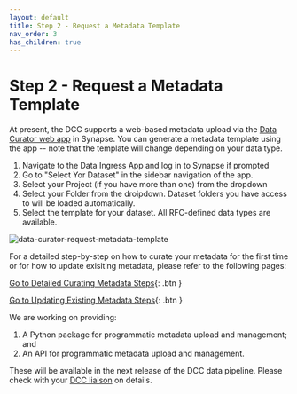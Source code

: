 ```yaml
---
layout: default
title: Step 2 - Request a Metadata Template
nav_order: 3
has_children: true
---
```


# Step 2 - Request a Metadata Template

At present, the DCC supports a web-based metadata upload via the [Data Curator web app](https://www.synapse.org/#!Wiki:syn20681266/ENTITY) in Synapse. You can generate a metadata template using the app -- note that the template will change depending on your data type. 

1. Navigate to the Data Ingress App and log in to Synapse if prompted
2. Go to "Select Yor Dataset" in the sidebar navigation of the app. 
3. Select your Project (if you have more than one) from the dropdown
4. Select your Folder from the droipdown. Dataset folders you have access to will be loaded automatically.
5. Select the template for your dataset. All RFC-defined data types are available.


![data-curator-request-metadata-template](https://user-images.githubusercontent.com/12868382/85980436-3fcfba80-b997-11ea-9bfe-470886e5de84.png)

For a detailed step-by-step on how to curate your metadata for the first time or for how to update exisiting metadata, please refer to the following pages:

[Go to Detailed Curating Metadata Steps](curate-metadata-first-time){: .btn }

[Go to Updating Existing Metadata Steps](update-existing-metadata){: .btn }

We are working on providing: 
   
   1. A Python package for programmatic metadata upload and management; 
   and 
   2. An API for programmatic metadata upload and management. 
   
   These will be available in the next release of the DCC data pipeline. Please check with your [DCC liaison](step-1) on details.
 